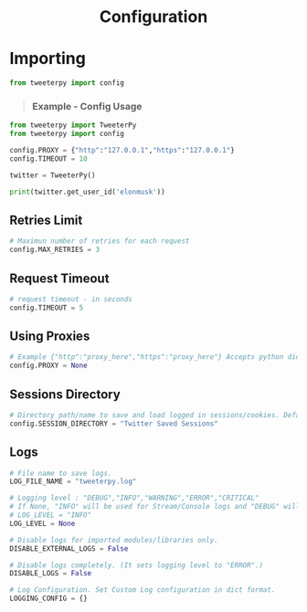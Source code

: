 <h1 align="center">Configuration</h1>

# Importing

```python
from tweeterpy import config
```

> ### Example - Config Usage

```python
from tweeterpy import TweeterPy
from tweeterpy import config

config.PROXY = {"http":"127.0.0.1","https":"127.0.0.1"}
config.TIMEOUT = 10

twitter = TweeterPy()

print(twitter.get_user_id('elonmusk'))

```

## Retries Limit

```python
# Maximun number of retries for each request
config.MAX_RETRIES = 3
```

## Request Timeout

```python
# request timeout - in seconds
config.TIMEOUT = 5
```

## Using Proxies

```python
# Example {"http":"proxy_here","https":"proxy_here"} Accepts python dictionary.
config.PROXY = None
```

## Sessions Directory

```python
# Directory path/name to save and load logged in sessions/cookies. Default path is current directory. i.e. current_path/Twitter Saved Sessions
config.SESSION_DIRECTORY = "Twitter Saved Sessions"
```

## Logs

```python
# File name to save logs.
LOG_FILE_NAME = "tweeterpy.log"

# Logging level : "DEBUG","INFO","WARNING","ERROR","CRITICAL"
# If None, "INFO" will be used for Stream/Console logs and "DEBUG" will be used for file logs.
# LOG_LEVEL = "INFO"
LOG_LEVEL = None

# Disable logs for imported modules/libraries only.
DISABLE_EXTERNAL_LOGS = False

# Disable logs completely. (It sets logging level to "ERROR".)
DISABLE_LOGS = False

# Log Configuration. Set Custom Log configuration in dict format.
LOGGING_CONFIG = {}
```
